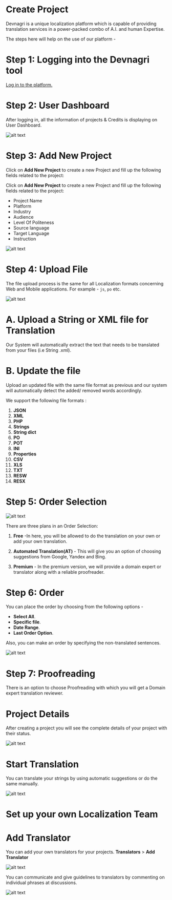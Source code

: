 # Create Project

Devnagri is a unique localization platform which is capable of providing translation services in a power-packed combo of A.I. and human Expertise.

The steps here will help on the use of our platform -

# Step 1: Logging into the Devnagri tool

[Log in to the platform.](https://app.devnagri.com)

# Step 2: User Dashboard

After logging in, all the information of projects & Credits is displaying on User Dashboard.

![alt text](./images/UserDashboard.png)

# Step 3: Add New Project

 Click on **Add New Project** to create a new Project and fill up the following fields related to the project:

 Click on **Add New Project** to create a new Project and fill up the following fields related to the project:

- Project Name
- Platform
- Industry
- Audience
- Level Of Politeness
- Source language
- Target Language
- Instruction

![alt text](./images/ProjectDescription1.png)

# Step 4: Upload File

The file upload process is the same for all Localization formats concerning Web and Mobile applications. For example - `js`, `po` etc.

![alt text](./images/AddFile1.png)

# A. Upload a String or XML file for Translation

Our System will automatically extract the text that needs to be translated from your files (i.e String .xml).

# B. Update the file

Upload an updated file with the same file format as previous and our system will automatically detect the added/ removed words accordingly.

We support the following file formats :

1. **JSON**
2. **XML**
3. **PHP**
4. **Strings**
5. **String dict**
6. **PO**
7. **POT**
8. **INI**
9. **Properties**
10. **CSV**
11. **XLS**
12. **TXT**
13. **RESW**
14. **RESX**

# Step 5: Order Selection

![alt text](./images/OrderPlan.png)

There are three plans in an Order Selection:

1. **Free** -In here, you will be allowed to do the translation on your own or add your own translation.

2. **Automated Translation(AT)** -  This will give you an option of choosing suggestions from Google, Yandex and Bing.

3. **Premium** - In the premium version, we will provide a domain expert or translator along with a reliable proofreader.

# Step 6: Order

You can place the order by choosing from the following options -

- **Select All**.
- **Specific file**.
- **Date Range**.
- **Last Order Option**.

Also, you can make an order by specifying the non-translated sentences.

![alt text](./images/OrderSystem.png)

# Step 7: Proofreading

There is an option to choose Proofreading with which you will get a Domain expert translation reviewer.

# Project Details

After creating a project you will see the complete details of your project with their status.

![alt text](./images/ProjectDetail1.png)

# Start Translation

You can translate your strings by using automatic suggestions or do the same manually.

![alt text](./images/Translation1.png)

# **Set up your own Localization Team**

# Add Translator

 You can add your own translators for your projects. **Translators** > **Add Translator**

  ![alt text](./images/AddTranslator1.png)

  You can communicate and give guidelines to translators by commenting on individual phrases at discussions.

  ![alt text](./images/Comment2.png)
